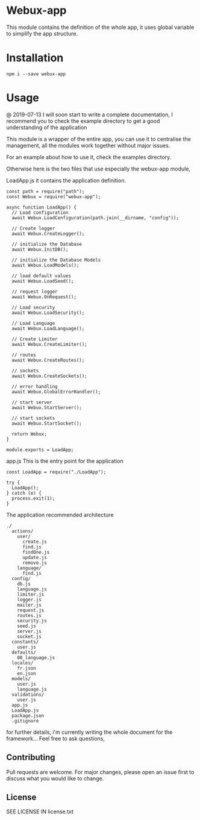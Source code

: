 # Webux-app
This module contains the definition of the whole app, it uses global variable to simplify the app structure.

# Installation
```
npm i --save webux-app
```

# Usage

@ 2019-07-13 I will soon start to write a complete documentation, I recommend you to check the example directory to get a good understanding of the application  

This module is a wrapper of the entire app, you can use it to centralise the management, all the modules work together without major issues.

For an example about how to use it, check the examples directory.

Otherwise here is the two files that use especially the webux-app module,

LoadApp.js
it contains the application definition.
```
const path = require("path");
const Webux = require("webux-app");

async function LoadApp() {
  // Load configuration
  await Webux.LoadConfiguration(path.join(__dirname, "config"));

  // Create logger
  await Webux.CreateLogger();

  // initialize the Database
  await Webux.InitDB();

  // initialize the Database Models
  await Webux.LoadModels();

  // load default values
  await Webux.LoadSeed();

  // request logger
  await Webux.OnRequest();

  // Load security
  await Webux.LoadSecurity();

  // Load Language
  await Webux.LoadLanguage();

  // Create Limiter
  await Webux.CreateLimiter();

  // routes
  await Webux.CreateRoutes();

  // sockets
  await Webux.CreateSockets();

  // error handling
  await Webux.GlobalErrorHandler();

  // start server
  await Webux.StartServer();

  // start sockets
  await Webux.StartSocket();

  return Webux;
}

module.exports = LoadApp;
```

app.js
This is the entry point for the application
```
const LoadApp = require("./LoadApp");

try {
  LoadApp();
} catch (e) {
  process.exit(1);
}
```

The application recommended architecture
```
./
  actions/
    user/
      create.js
      find.js
      findOne.js
      update.js
      remove.js
    language/
      find.js
  config/
    db.js
    language.js
    limiter.js
    logger.js
    mailer.js
    request.js
    routes.js
    security.js
    seed.js
    server.js
    socket.js
  constants/
    user.js
  defaults/
    00_language.js
  locales/
    fr.json
    en.json
  models/
    user.js
    language.js
  validations/
    user.js
  app.js
  LoadApp.js
  package.json
  .gitignore
```

for further details, i'm currently writing the whole document for the framework...
Feel free to ask questions,

## Contributing

Pull requests are welcome. For major changes, please open an issue first to discuss what you would like to change.

## License

SEE LICENSE IN license.txt
